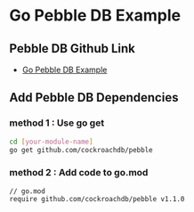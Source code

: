 # Go Pebble DB Example

## Pebble DB Github Link

- [Go Pebble DB Example](https://github.com/yiminan/go-examples/tree/main/go-pebble-db)

## Add Pebble DB Dependencies

### method 1 : Use go get

```bash
cd [your-module-name]
go get github.com/cockroachdb/pebble
```

### method 2 : Add code to go.mod

```text
// go.mod
require github.com/cockroachdb/pebble v1.1.0
```
